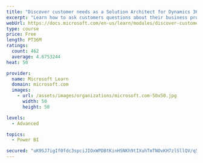 ```yaml
---
title: "Discover customer needs as a Solution Architect for Dynamics 365 and Power Platform"
excerpt: "Learn how to ask customers questions about their business processes and feature requirements to create a viable solution."
webUrl: https://docs.microsoft.com/en-us/learn/modules/discover-customer-needs/
type: course
price: Free
length: PT36M
ratings:
  count: 462
  average: 4.6753244
heat: 50

provider:
  name: Microsoft Learn
  domain: microsoft.com
  images:
    - url: /assets/images/organizations/microsoft.com-50x50.jpg
      width: 50
      height: 50

levels:
  - Advanced

topics:
  - Power BI

secured: "uK9SJ7igIf0fdc3spciJIOxWPDBtKinHSNKh9tIXuhTmTNOvKH7zlSllQV/q53ITLQ+G69NMm3I7tIWrYM74NSG3DP6uRWgGqk7aP5j+BEh93FcHDVucSJFK4TnU6M+FOtWMTqZe9pAjV1MwjDwUuNCinEHUxlWoigv0gtj0zI4z4vxaXWw2a1JE3SMgTXiLqmuiyb6RNL1joZhwOJIlGdC41jsVX36jaGuPyDeAoLytrKUkN/wlnLbCOA1NlW6Y+470E2hGFYmYMmoVo6Pk5VFibIaFfQXrqC5Kc8b33iIh/pw0/b/H/cKWlI4T6e0V8z8lwEeOdKqCnv5MY5dqOZgzjGqo6Je9tGZ0N6fn2Svsr2Ja8b+jpobapD+28UcXUCAn/5rbOnmM5fxNUdVA6oP840OxlxkB69kEX25M1jc=;niparhibGlgY6n4UKmPhaA=="
---
```


